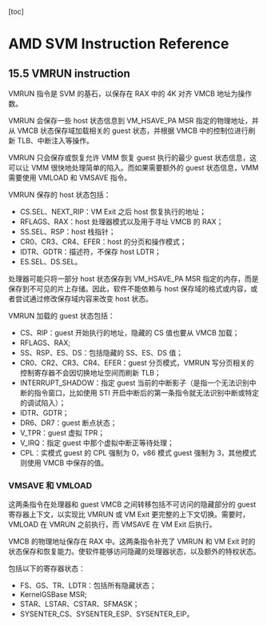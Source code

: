 [toc]

# AMD SVM Instruction Reference

## 15.5 VMRUN instruction

VMRUN 指令是 SVM 的基石，以保存在 RAX 中的 4K 对齐 VMCB 地址为操作数。

VMRUN 会保存一些 host 状态信息到 VM_HSAVE_PA MSR 指定的物理地址，并从 VMCB 状态保存域加载相关的 guest 状态，并根据 VMCB 中的控制位进行刷新 TLB、中断注入等操作。

VMRUN 只会保存或恢复允许 VMM 恢复 guest 执行的最少 guest 状态信息，这可以让 VMM 很快地处理简单的陷入。而如果需要额外的 guest 状态信息，VMM 需要使用 VMLOAD 和 VMSAVE 指令。

VMRUN 保存的 host 状态包括：

- CS.SEL、NEXT_RIP：VM Exit 之后 host 恢复执行的地址；
- RFLAGS、RAX：host 处理器模式以及用于寻址 VMCB 的 RAX；
- SS.SEL、RSP：host 栈指针；
- CR0、CR3、CR4、EFER：host 的分页和操作模式；
- IDTR、GDTR：描述符，不保存 host LDTR；
- ES.SEL、DS.SEL。

处理器可能只将一部分 host 状态保存到 VM_HSAVE_PA MSR 指定的内存，而是保存到不可见的片上存储。因此，软件不能依赖与 host 保存域的格式或内容，或者尝试通过修改保存域内容来改变 host 状态。

VMRUN 加载的 guest 状态包括：

- CS、RIP：guest 开始执行的地址，隐藏的 CS 值也要从 VMCB 加载；
- RFLAGS、RAX;
- SS、RSP、ES、DS：包括隐藏的 SS、ES、DS 值；
- CR0、CR2、CR3、CR4、EFER：guest 分页模式，VMRUN 写分页相关的控制寄存器不会因切换地址空间而刷新 TLB；
- INTERRUPT_SHADOW：指定 guest 当前的中断影子（是指一个无法识别中断的指令窗口，比如使用 STI 开启中断后的第一条指令就无法识别中断或特定的调试陷入）；
- IDTR、GDTR；
- DR6、DR7：guest 断点状态；
- V_TPR：guest 虚拟 TPR；
- V_IRQ：指定 guest 中那个虚拟中断正等待处理；
- CPL：实模式 guest 的 CPL 强制为 0，v86 模式 guest 强制为 3，其他模式则使用 VMCB 中保存的值。

### VMSAVE 和 VMLOAD

这两条指令在处理器和 guest VMCB 之间转移包括不可访问的隐藏部分的 guest 寄存器上下文，以实现比 VMRUN 或 VM Exit 更完整的上下文切换。需要时，VMLOAD 在 VMRUN 之前执行，而 VMSAVE 在 VM Exit 后执行。

VMCB 的物理地址保存在 RAX 中。这两条指令补充了 VMRUN 和 VM Exit 时的状态保存和恢复能力。使软件能够访问隐藏的处理器状态，以及额外的特权状态。

包括以下的寄存器状态：

- FS、GS、TR、LDTR：包括所有隐藏状态；
- KernelGSBase MSR;
- STAR、LSTAR、CSTAR、SFMASK；
- SYSENTER_CS、SYSENTER_ESP、SYSENTER_EIP。
